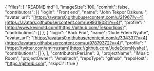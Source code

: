 {
	"files": [
		"README.md"
	],
	"imageSize": 100,
	"commit": false,
	"contributors": [{
			"login": "Front end",
			"name": "John Tekpor Dzikunu ",
			"avatar_url": "[https://avatars0.githubusercontent.com/u/21967?v=4](https://avatars.githubusercontent.com/u/99318031?v=4)",
			"profile": "[http://www.kevinold.com](https://github.com/Tekporlipos)",
			"contributions": []
		},
		{
			"login": "Back End",
			"name": "Jude Edem Nyahe",
			"avatar_url": "[https://avatars0.githubusercontent.com/u/334337?v=4](https://avatars.githubusercontent.com/u/97879372?v=4)",
			"profile": "[https://twitter.com/amirrustam](https://github.com/JudeEdemNyahe)",
			"contributions": []
		},
	],
	"contributorsPerLine": 3,
	"projectName": "IMusic Room",
	"projectOwner": "Amalitech",
	"repoType": "github",
	"repoHost": "https://github.com",
	"skipCi": true
}

